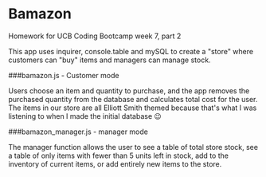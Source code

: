 # Bamazon
Homework for UCB Coding Bootcamp week 7, part 2

This app uses inquirer, console.table and mySQL to create a "store" where customers can "buy" items and managers can manage stock.

###bamazon.js - Customer mode

Users choose an item and quantity to purchase, and the app removes the purchased quantity from the database and calculates total cost for the user. The items in our store are all Elliott Smith themed because that's what I was listening to when I made the initial database :wink:

###bamazon_manager.js - manager mode

The manager function allows the user to see a table of total store stock, see a table of only items with fewer than 5 units left in stock, add to the inventory of current items, or add entirely new items to the store.


